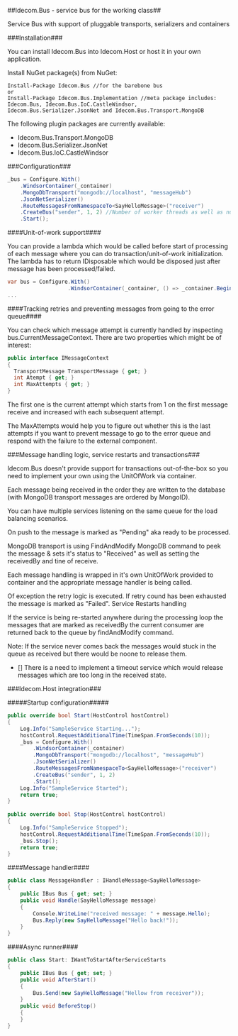 ##Idecom.Bus - service bus for the working class##

Service Bus with support of pluggable transports, serializers and containers

###Installation###

You can install Idecom.Bus into Idecom.Host or host it in your own application.

Install NuGet package(s) from NuGet:

````
Install-Package Idecom.Bus //for the barebone bus
or
Install-Package Idecom.Bus.Implementation //meta package includes: Idecom.Bus, Idecom.Bus.IoC.CastleWindsor, Idecom.Bus.Serializer.JsonNet and Idecom.Bus.Transport.MongoDB
````

The following plugin packages are currently available:

* Idecom.Bus.Transport.MongoDB
* Idecom.Bus.Serializer.JsonNet
* Idecom.Bus.IoC.CastleWindsor

###Configuration###

````csharp
_bus = Configure.With()
    .WindsorContainer(_container)
    .MongoDbTransport("mongodb://localhost", "messageHub")
    .JsonNetSerializer()
    .RouteMessagesFromNamespaceTo<SayHelloMessage>("receiver")
    .CreateBus("sender", 1, 2) //Number of worker threads as well as number of retries
    .Start();
````

####Unit-of-work support####

You can provide a lambda which would be called before start of processing of each message where you can do transaction/unit-of-work initialization.
The lambda has to return IDisposable which would be disposed just after message has been processed/failed.

````csharp
var bus = Configure.With()
                   .WindsorContainer(_container, () => _container.BeginScope())
...
````
####Tracking retries and preventing messages from going to the error queue####

You can check which message attempt is currently handled by inspecting bus.CurrentMessageContext. There are two properties which might be of interest:

````csharp
public interface IMessageContext
{
  TransportMessage TransportMessage { get; }
  int Atempt { get; }
  int MaxAttempts { get; }
}
````

The first one is the current attempt which starts from 1 on the first message receive and increased with each subsequent attempt.

The MaxAttempts would help you to figure out whether this is the last attempts if you want to prevent message to go to the error queue and respond with the failure to the external component.

###Message handling logic, service restarts and transactions###

Idecom.Bus doesn't provide support for transactions out-of-the-box so you need to implement your own using the UnitOfWork via container.

Each message being received in the order they are written to the database (with MongoDB transport messages are ordered by MongoID).

You can have multiple services listening on the same queue for the load balancing scenarios.

On push to the message is marked as "Pending" aka ready to be processed.

MongoDB transport is using FindAndModify MongoDB command to peek the message & sets it's status to "Received" as well as setting the receivedBy and tine of receive.

Each message handling is wrapped in it's own UnitOfWork provided to container and the appropriate message handler is being called.

Of exception the retry logic is executed. If retry cound has been exhausted the message is marked as "Failed".
Service Restarts handling

If the service is being re-started anywhere during the processing loop the messages that are marked as receivedBy the current consumer are returned back to the queue by findAndModify command.

Note: If the service never comes back the messages would stuck in the queue as received but there would be noone to release them.

- [] There is a need to implement a timeout service which would release messages which are too long in the received state.
 
###Idecom.Host integration###


#####Startup configuration#####

````csharp
public override bool Start(HostControl hostControl)
{
    Log.Info("SampleService Starting...");
    hostControl.RequestAdditionalTime(TimeSpan.FromSeconds(10));
    _bus = Configure.With()
        .WindsorContainer(_container)
        .MongoDbTransport("mongodb://localhost", "messageHub")
        .JsonNetSerializer()
        .RouteMessagesFromNamespaceTo<SayHelloMessage>("receiver")
        .CreateBus("sender", 1, 2)
        .Start();
    Log.Info("SampleService Started");
    return true;
}  
 
public override bool Stop(HostControl hostControl)
{
    Log.Info("SampleService Stopped");
    hostControl.RequestAdditionalTime(TimeSpan.FromSeconds(10));
    _bus.Stop();
    return true;
}
````

####Message handler####

````csharp
public class MessageHandler : IHandleMessage<SayHelloMessage>
{
    public IBus Bus { get; set; }
    public void Handle(SayHelloMessage message)
    {
        Console.WriteLine("received message: " + message.Hello);
        Bus.Reply(new SayHelloMessage("Hello back!"));
    }
}
````

####Async runner####


````csharp
public class Start: IWantToStartAfterServiceStarts
{
    public IBus Bus { get; set; }
    public void AfterStart()
    {
        Bus.Send(new SayHelloMessage("Hellow from receiver"));
    }
    public void BeforeStop()
    {
    }
}
````

